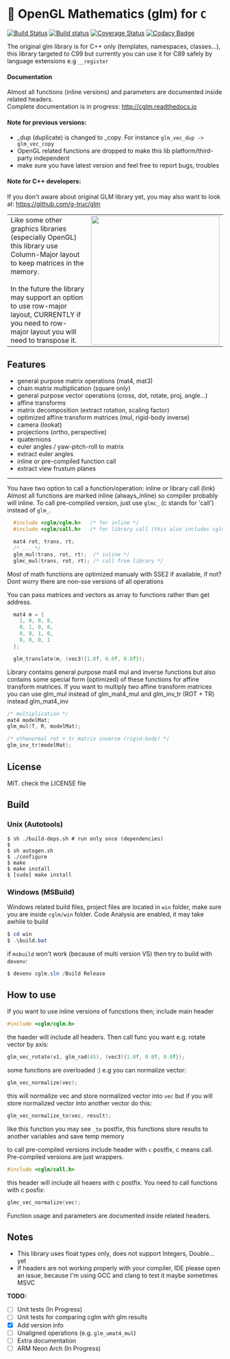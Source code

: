 # 🎥 OpenGL Mathematics (glm) for `C`
[![Build Status](https://travis-ci.org/recp/cglm.svg?branch=master)](https://travis-ci.org/recp/cglm)
[![Build status](https://ci.appveyor.com/api/projects/status/av7l3gc0yhfex8y4/branch/master?svg=true)](https://ci.appveyor.com/project/recp/cglm/branch/master)
[![Coverage Status](https://coveralls.io/repos/github/recp/cglm/badge.svg?branch=master)](https://coveralls.io/github/recp/cglm?branch=master)
[![Codacy Badge](https://api.codacy.com/project/badge/Grade/6a62b37d5f214f178ebef269dc4a6bf1)](https://www.codacy.com/app/recp/cglm?utm_source=github.com&amp;utm_medium=referral&amp;utm_content=recp/cglm&amp;utm_campaign=Badge_Grade)

The original glm library is for C++ only (templates, namespaces, classes...), this library targeted to C99 but currently you can use it for C89 safely by language extensions e.g `__register`

#### Documentation

Almost all functions (inline versions) and parameters are documented inside related headers. <br />
Complete documentation is in progress: http://cglm.readthedocs.io

#### Note for previous versions:

- _dup (duplicate) is changed to _copy. For instance `glm_vec_dup -> glm_vec_copy`
- OpenGL related functions are dropped to make this lib platform/third-party independent
- make sure you have latest version and feel free to report bugs, troubles

#### Note for C++ developers:
If you don't aware about original GLM library yet, you may also want to look at:
https://github.com/g-truc/glm


<table>
  <tbody>
    <tr>
      <td>
        <div>Like some other graphics libraries (especially OpenGL) this library use Column-Major layout to keep matrices in the memory. </div>
        <div>&nbsp;</div>
        <div>In the future the library may support an option to use row-major layout, CURRENTLY if you need to row-major layout you will need to transpose it. </div>
      </td>
      <td>
        <img src="https://upload.wikimedia.org/wikipedia/commons/3/3f/Matrix_Columns.svg" width="300px" />
      </td>
    </tr>
  </tbody>
</table>

## Features
- general purpose matrix operations (mat4, mat3)
- chain matrix multiplication (square only)
- general purpose vector operations (cross, dot, rotate, proj, angle...)
- affine transforms
- matrix decomposition (extract rotation, scaling factor)
- optimized affine transform matrices (mul, rigid-body inverse)
- camera (lookat)
- projections (ortho, perspective)
- quaternions
- euler angles / yaw-pitch-roll to matrix
- extract euler angles
- inline or pre-compiled function call
- extract view frustum planes

<hr />

You have two option to call a function/operation: inline or library call (link)
Almost all functions are marked inline (always_inline) so compiler probably will inline.
To call pre-compiled version, just use `glmc_` (c stands for 'call') instead of `glm_`.

```C
  #include <cglm/cglm.h>   /* for inline */
  #include <cglm/call.h>   /* for library call (this also includes cglm.h) */

  mat4 rot, trans, rt;
  /* ... */
  glm_mul(trans, rot, rt);  /* inline */
  glmc_mul(trans, rot, rt); /* call from library */
```
Most of math functions are optimized manualy with SSE2 if available, if not? Dont worry there are non-sse versions of all operations

You can pass matrices and vectors as array to functions rather than get address.

```C
  mat4 m = {
    1, 0, 0, 0,
    0, 1, 0, 0,
    0, 0, 1, 0,
    0, 0, 0, 1
  };

  glm_translate(m, (vec3){1.0f, 0.0f, 0.0f});
```

Library contains general purpose mat4 mul and inverse functions but also contains some special form (optimized) of these functions for affine transform matrices. If you want to multiply two affine transform matrices you can use glm_mul instead of glm_mat4_mul and glm_inv_tr (ROT + TR) instead glm_mat4_inv
```C
/* multiplication */
mat4 modelMat;
glm_mul(T, R, modelMat);

/* othonormal rot + tr matrix inverse (rigid-body) */
glm_inv_tr(modelMat);
```

## License
MIT. check the LICENSE file

## Build

### Unix (Autotools)

```text
$ sh ./build-deps.sh # run only once (dependencies)
$
$ sh autogen.sh
$ ./configure
$ make
$ make install
$ [sudo] make install
```

### Windows (MSBuild)
Windows related build files, project files are located in `win` folder,
make sure you are inside `cglm/win` folder.
Code Analysis are enabled, it may take awhile to build

```Powershell
$ cd win
$ .\build.bat
```
if `msbuild` won't work (because of multi version VS) then try to build with `devenv`:
```Powershell
$ devenv cglm.sln /Build Release
```

## How to use
If you want to use inline versions of funcstions then; include main header
```C
#include <cglm/cglm.h>
```
the haeder will include all headers. Then call func you want e.g. rotate vector by axis:
```C
glm_vec_rotate(v1, glm_rad(45), (vec3){1.0f, 0.0f, 0.0f});
```
some functions are overloaded :) e.g you can normalize vector:
```C
glm_vec_normalize(vec);
```
this will normalize vec and store normalized vector into `vec` but if you will store normalized vector into another vector do this:
```C
glm_vec_normalize_to(vec, result);
```
like this function you may see `_to` postfix, this functions store results to another variables and save temp memory


to call pre-compiled versions include header with `c` postfix, c means call. Pre-compiled versions are just wrappers.
```C
#include <cglm/call.h>
```
this header will include all heaers with c postfix. You need to call functions with c posfix:
```C
glmc_vec_normalize(vec);
```

Function usage and parameters are documented inside related headers.
## Notes

- This library uses float types only, does not support Integers, Double... yet
- If headers are not working properly with your compiler, IDE please open an issue, because I'm using GCC and clang to test it maybe sometimes MSVC

**TODO:**
- [ ] Unit tests (In Progress)
- [ ] Unit tests for comparing cglm with glm results
- [x] Add version info
- [ ] Unaligned operations (e.g. `glm_umat4_mul`)
- [ ] Extra documentation
- [ ] ARM Neon Arch (In Progress)
